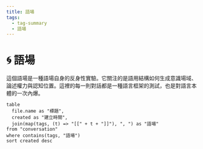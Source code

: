 ```yaml
---
title: 語場
tags:
  - tag-summary
  - 語場
---
```


# 🌀 語場

這個語場是一種語場自身的反身性實驗。它關注的是語用結構如何生成意識場域、論述權力與認知位置。這裡的每一則對話都是一種語言框架的測試，也是對語言本體的一次內爆。

```dataview
table
  file.name as "標題",
  created as "建立時間",
  join(map(tags, (t) => "[[" + t + "]]"), ", ") as "語場"
from "conversation"
where contains(tags, "語場")
sort created desc
```
